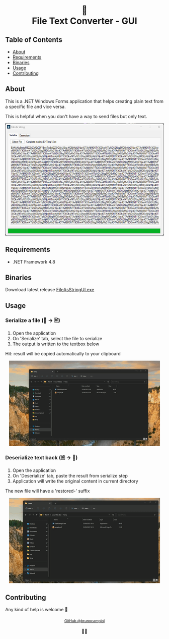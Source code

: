 <h1 align="center">
📄<br>File Text Converter - GUI
</h1>

## Table of Contents
- [About](#about)
- [Requirements](#requirements)
- [Binaries](#binaries)
- [Usage](#usage)
- [Contributing](#contributing)

## About
This is a .NET Windows Forms application that helps creating plain text from a specific file and vice versa.

This is helpful when you don't have a way to send files but only text.

<div align="center">
    <img width="562px" height="355px" src="https://raw.githubusercontent.com/brunocampiol/file-as-string/main/Resources/app.png" >
</div>

## Requirements

* .NET Framework 4.8

## Binaries

Download latest release <a href="https://raw.githubusercontent.com/brunocampiol/file-as-string/main/Resources/FileAsStringUI.exe" download>FileAsStringUI.exe</a>

## Usage

### Serialize a file (📁 ->  🖹)

1. Open the application
1. On 'Serialize' tab, select the file to serialize
1. The output is written to the textbox below

Hit: result will be copied automatically to your clipboard

<div align="center">
    <img width="480px" src="https://raw.githubusercontent.com/brunocampiol/file-as-string/main/Resources/serialize.gif" >
</div>

### Deserialize text back (🖹 -> 📁)
1. Open the application
1. On 'Deserialize' tab, paste the result from serialize step
1. Application will write the original content in current directory

The new file will have a 'restored-' suffix

<div align="center">
    <img width="480px" src="https://raw.githubusercontent.com/brunocampiol/file-as-string/main/Resources/deserialize.gif" >
</div>

## Contributing

Any kind of help is welcome 🤝

<div align="center">
    <div>
      <sub><a href="https://github.com/brunocampiol">GitHub @brunocampiol</sub></a>
    </div>
    <br/>
    👨‍💻
</div>